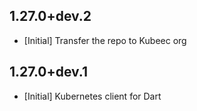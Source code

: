 ## 1.27.0+dev.2
- [Initial] Transfer the repo to Kubeec org

## 1.27.0+dev.1
- [Initial] Kubernetes client for Dart
